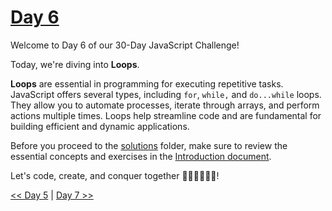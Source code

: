 # [Day 6](https://github.com/Muhtoyyib/30-DAY-JAVASCRIPT/blob/main/Day6/day6.md)

Welcome to Day 6 of our 30-Day JavaScript Challenge! 

Today, we're diving into **Loops**.

**Loops** are essential in programming for executing repetitive tasks. JavaScript offers several types, including `for`, `while,` and `do...while` loops. They allow you to automate processes, iterate through arrays, and perform actions multiple times. Loops help streamline code and are fundamental for building efficient and dynamic applications.

Before you proceed to the [solutions](solutions-day6/) folder, make sure to review the essential concepts and exercises in the <a href="https://github.com/Asabeneh/30-Days-Of-JavaScript/blob/master/06_Day_Loops/06_day_loops.md" target="_blank"> Introduction document</a>.

Let's code, create, and conquer together 👨🏻‍💻🚀💪🏻!

[<< Day 5](https://github.com/Muhtoyyib/30-DAY-JAVASCRIPT/blob/main/Day5/day5.md) | [Day 7 >>](https://github.com/Muhtoyyib/30-DAY-JAVASCRIPT/blob/main/Day7/day7.md)